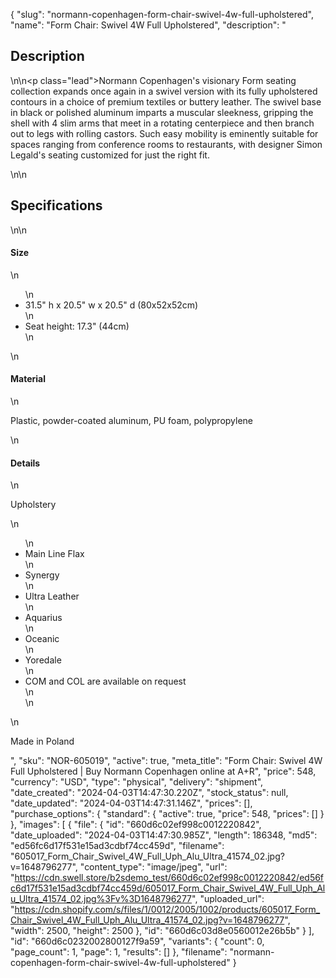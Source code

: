 {
  "slug": "normann-copenhagen-form-chair-swivel-4w-full-upholstered",
  "name": "Form Chair: Swivel 4W Full Upholstered",
  "description": "<h2>Description</h2>\n<!-- split -->\n<p class=\"lead\">Normann Copenhagen's visionary Form seating collection expands once again in a swivel version with its fully upholstered contours in a choice of premium textiles or buttery leather. The swivel base in black or polished aluminum imparts a muscular sleekness, gripping the shell with 4 slim arms that meet in a rotating centerpiece and then branch out to legs with rolling castors. Such easy mobility is eminently suitable for spaces ranging from conference rooms to restaurants, with designer Simon Legald's seating customized for just the right fit.</p>\n<!-- split -->\n<h2>Specifications</h2>\n<!-- split -->\n<h4>Size</h4>\n<ul>\n<li>31.5\" h x 20.5\" w x 20.5\" d (80x52x52cm)</li>\n<li>Seat height: 17.3\" (44cm)</li>\n</ul>\n<h4>Material</h4>\n<p>Plastic, powder-coated aluminum, PU foam, polypropylene</p>\n<h4>Details</h4>\n<p>Upholstery</p>\n<ul>\n<li>Main Line Flax</li>\n<li>Synergy</li>\n<li>Ultra Leather</li>\n<li>Aquarius</li>\n<li>Oceanic</li>\n<li>Yoredale</li>\n<li>COM and COL are available on request<br>\n</li>\n</ul>\n<p>Made in Poland</p>",
  "sku": "NOR-605019",
  "active": true,
  "meta_title": "Form Chair: Swivel 4W Full Upholstered | Buy Normann Copenhagen online at A+R",
  "price": 548,
  "currency": "USD",
  "type": "physical",
  "delivery": "shipment",
  "date_created": "2024-04-03T14:47:30.220Z",
  "stock_status": null,
  "date_updated": "2024-04-03T14:47:31.146Z",
  "prices": [],
  "purchase_options": {
    "standard": {
      "active": true,
      "price": 548,
      "prices": []
    }
  },
  "images": [
    {
      "file": {
        "id": "660d6c02ef998c0012220842",
        "date_uploaded": "2024-04-03T14:47:30.985Z",
        "length": 186348,
        "md5": "ed56fc6d17f531e15ad3cdbf74cc459d",
        "filename": "605017_Form_Chair_Swivel_4W_Full_Uph_Alu_Ultra_41574_02.jpg?v=1648796277",
        "content_type": "image/jpeg",
        "url": "https://cdn.swell.store/b2sdemo_test/660d6c02ef998c0012220842/ed56fc6d17f531e15ad3cdbf74cc459d/605017_Form_Chair_Swivel_4W_Full_Uph_Alu_Ultra_41574_02.jpg%3Fv%3D1648796277",
        "uploaded_url": "https://cdn.shopify.com/s/files/1/0012/2005/1002/products/605017_Form_Chair_Swivel_4W_Full_Uph_Alu_Ultra_41574_02.jpg?v=1648796277",
        "width": 2500,
        "height": 2500
      },
      "id": "660d6c03d8e0560012e26b5b"
    }
  ],
  "id": "660d6c0232002800127f9a59",
  "variants": {
    "count": 0,
    "page_count": 1,
    "page": 1,
    "results": []
  },
  "filename": "normann-copenhagen-form-chair-swivel-4w-full-upholstered"
}